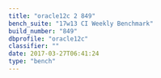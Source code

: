 ```yaml
---
title: "oracle12c 2 849"
bench_suite: "17w13 CI Weekly Benchmark"
build_number: "849"
dbprofile: "oracle12c"
classifier: ""
date: 2017-03-27T06:41:24
type: "bench"
---
```

